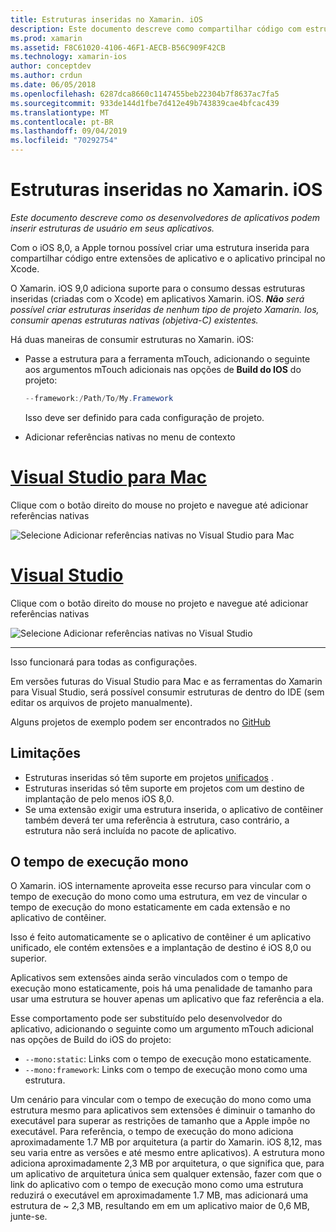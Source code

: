 ```yaml
---
title: Estruturas inseridas no Xamarin. iOS
description: Este documento descreve como compartilhar código com estruturas inseridas em um aplicativo Xamarin. iOS. Isso pode ser feito com a ferramenta mTouch ou as referências nativas.
ms.prod: xamarin
ms.assetid: F8C61020-4106-46F1-AECB-B56C909F42CB
ms.technology: xamarin-ios
author: conceptdev
ms.author: crdun
ms.date: 06/05/2018
ms.openlocfilehash: 6287dca8660c1147455beb22304b7f8637ac7fa5
ms.sourcegitcommit: 933de144d1fbe7d412e49b743839cae4bfcac439
ms.translationtype: MT
ms.contentlocale: pt-BR
ms.lasthandoff: 09/04/2019
ms.locfileid: "70292754"
---
```

# <a name="embedded-frameworks-in-xamarinios"></a>Estruturas inseridas no Xamarin. iOS

_Este documento descreve como os desenvolvedores de aplicativos podem inserir estruturas de usuário em seus aplicativos._

Com o iOS 8,0, a Apple tornou possível criar uma estrutura inserida para compartilhar código entre extensões de aplicativo e o aplicativo principal no Xcode.

O Xamarin. iOS 9,0 adiciona suporte para o consumo dessas estruturas inseridas (criadas com o Xcode) em aplicativos Xamarin. iOS. ***Não** será possível criar estruturas inseridas de nenhum tipo de projeto Xamarin. Ios, consumir apenas estruturas nativas (objetiva-C) existentes.*

Há duas maneiras de consumir estruturas no Xamarin. iOS:

- Passe a estrutura para a ferramenta mTouch, adicionando o seguinte aos argumentos mTouch adicionais nas opções de **Build do IOS** do projeto:

  ```csharp
  --framework:/Path/To/My.Framework
  ```

  Isso deve ser definido para cada configuração de projeto.

- Adicionar referências nativas no menu de contexto

# <a name="visual-studio-for-mactabmacos"></a>[Visual Studio para Mac](#tab/macos)

Clique com o botão direito do mouse no projeto e navegue até adicionar referências nativas

![](embedded-frameworks-images/xam-native-refs.png "Selecione Adicionar referências nativas no Visual Studio para Mac")

# <a name="visual-studiotabwindows"></a>[Visual Studio](#tab/windows)

Clique com o botão direito do mouse no projeto e navegue até adicionar referências nativas

![](embedded-frameworks-images/vs-native-refs.png "Selecione Adicionar referências nativas no Visual Studio")

-----

  Isso funcionará para todas as configurações.

Em versões futuras do Visual Studio para Mac e as ferramentas do Xamarin para Visual Studio, será possível consumir estruturas de dentro do IDE (sem editar os arquivos de projeto manualmente).

Alguns projetos de exemplo podem ser encontrados no [GitHub](https://github.com/rolfbjarne/embedded-frameworks)

## <a name="limitations"></a>Limitações

- Estruturas inseridas só têm suporte em projetos [unificados](~/cross-platform/macios/unified/index.md) .
- Estruturas inseridas só têm suporte em projetos com um destino de implantação de pelo menos iOS 8,0.
- Se uma extensão exigir uma estrutura inserida, o aplicativo de contêiner também deverá ter uma referência à estrutura, caso contrário, a estrutura não será incluída no pacote de aplicativo.

## <a name="the-mono-runtime"></a>O tempo de execução mono

O Xamarin. iOS internamente aproveita esse recurso para vincular com o tempo de execução do mono como uma estrutura, em vez de vincular o tempo de execução do mono estaticamente em cada extensão e no aplicativo de contêiner.

Isso é feito automaticamente se o aplicativo de contêiner é um aplicativo unificado, ele contém extensões e a implantação de destino é iOS 8,0 ou superior.

Aplicativos sem extensões ainda serão vinculados com o tempo de execução mono estaticamente, pois há uma penalidade de tamanho para usar uma estrutura se houver apenas um aplicativo que faz referência a ela.

Esse comportamento pode ser substituído pelo desenvolvedor do aplicativo, adicionando o seguinte como um argumento mTouch adicional nas opções de Build do iOS do projeto:

- `--mono:static`: Links com o tempo de execução mono estaticamente.
- `--mono:framework`: Links com o tempo de execução mono como uma estrutura.

Um cenário para vincular com o tempo de execução do mono como uma estrutura mesmo para aplicativos sem extensões é diminuir o tamanho do executável para superar as restrições de tamanho que a Apple impõe no executável. Para referência, o tempo de execução do mono adiciona aproximadamente 1.7 MB por arquitetura (a partir do Xamarin. iOS 8,12, mas seu varia entre as versões e até mesmo entre aplicativos). A estrutura mono adiciona aproximadamente 2,3 MB por arquitetura, o que significa que, para um aplicativo de arquitetura única sem qualquer extensão, fazer com que o link do aplicativo com o tempo de execução mono como uma estrutura reduzirá o executável em aproximadamente 1.7 MB, mas adicionará uma estrutura de ~ 2,3 MB, resultando em em um aplicativo maior de 0,6 MB, junte-se.

